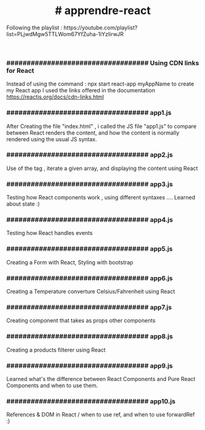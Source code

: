 <h1 align="center"># apprendre-react</h1>
Following the playlist : https://youtube.com/playlist?list=PLjwdMgw5TTLWom67YfZuha-1iYzIirwJR
<br />
<br />
<br />
<h3> ################################### Using CDN links for React</h3>

Instead of using the command : npx start react-app myAppName to create my React app 
I used the links offered in the documentation <a href="https://reactjs.org/docs/cdn-links.html" > https://reactjs.org/docs/cdn-links.html </a>
<br />
<h3> ################################### app1.js </h3>

After Creating the file "index.html" , i called the JS file "app1.js" to compare between React renders the content, and how the content is normally rendered using the usual JS syntax.

<h3> ################################### app2.js </h3>
Use of the <React.Fragment> tag , iterate a given array, and displaying the content using React


<h3> ################################### app3.js </h3>
Testing how React components work , using different syntaxes .... Learned about state :)


<h3> ################################### app4.js </h3>
Testing how React handles events 


<h3> ################################### app5.js </h3>
Creating a Form with React, Styling with bootstrap 


<h3> ################################### app6.js </h3>
Creating a Temperature converture Celsius/Fahrenheit using React


<h3> ################################### app7.js </h3>
Creating component that takes as props other components 

<h3> ################################### app8.js </h3>
Creating a products filterer using React

<h3> ################################### app9.js </h3>
Learned what's the difference between React Components and Pure React Components and when to use them. 


<h3> ################################### app10.js </h3>
References & DOM in React / when to use ref, and when to use forwardRef :)

